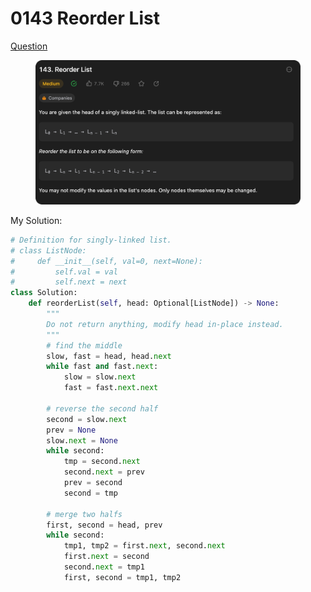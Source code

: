 # 0143 Reorder List

[Question](https://leetcode.com/problems/reorder-list/description/?envType=study-plan\&id=data-structure-ii)

<figure><img src="../.gitbook/assets/image.png" alt=""><figcaption></figcaption></figure>



My Solution:

```python
# Definition for singly-linked list.
# class ListNode:
#     def __init__(self, val=0, next=None):
#         self.val = val
#         self.next = next
class Solution:
    def reorderList(self, head: Optional[ListNode]) -> None:
        """
        Do not return anything, modify head in-place instead.
        """
        # find the middle
        slow, fast = head, head.next
        while fast and fast.next:
            slow = slow.next
            fast = fast.next.next

        # reverse the second half
        second = slow.next
        prev = None
        slow.next = None
        while second:
            tmp = second.next
            second.next = prev
            prev = second
            second = tmp
        
        # merge two halfs
        first, second = head, prev
        while second:
            tmp1, tmp2 = first.next, second.next
            first.next = second
            second.next = tmp1
            first, second = tmp1, tmp2

        
        
```
